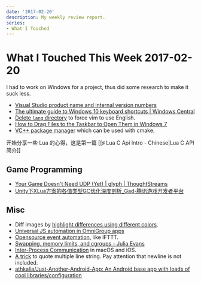 ```yaml
---
date: '2017-02-20'
description: My weekly review report.
series:
- What I Touched
---
```


# What I Touched This Week 2017-02-20


I had to work on Windows for a project, thus did some research to make it suck less.

- [Visual Studio product name and internal version numbers][1]
- [The ultimate guide to Windows 10 keyboard shortcuts | Windows Central][2]
- [Delete `lang` directory][3] to force vim to use English.
- [How to Drag Files to the Taskbar to Open Them in Windows 7][4]
- [VC++ package manager][5] which can be used with cmake.

开始分享一些 Lua 的心得，这是第一篇 [[♯ Lua C Api Intro - Chinese|Lua C API 简介]]

## Game Programming

- [Your Game Doesn't Need UDP (Yet) | glyph | ThoughtStreams][11]
- [Unity下XLua方案的各值类型GC优化深度剖析\_Gad-腾讯游戏开发者平台][12]

## Misc

- Diff images by [highlight differences using different colors][7].
- [Universal JS automation in OmniGroup apps][8]
- [Opensource event automation][9], like IFTTT.
- [Swapping, memory limits, and cgroups - Julia Evans][13]
- [Inter-Process Communication][14] in macOS and iOS.
- [A trick][15] to quote multiple line string. Pay attention that newline is not included.
- [athkalia/Just-Another-Android-App: An Android base app with loads of cool libraries/configuration][10]

[1]:    http://superuser.com/a/194065/86193
[2]:    http://www.windowscentral.com/best-windows-10-keyboard-shortcuts
[3]:    http://stackoverflow.com/a/2860971/667158
[4]:    https://www.howtogeek.com/howto/3218/how-to-drag-files-to-the-taskbar-to-open-them-in-windows-7/
[5]:    https://github.com/Microsoft/vcpkg/blob/master/docs/EXAMPLES.md
[7]:    http://stackoverflow.com/a/33673440/667158
[8]:    https://omni-automation.com
[9]:    https://github.com/muesli/beehive
[10]:   https://github.com/athkalia/Just-Another-Android-App
[11]:   https://thoughtstreams.io/glyph/your-game-doesnt-need-udp-yet/
[12]:   http://gad.qq.com/article/detail/7190667
[13]:   https://jvns.ca/blog/2017/02/17/mystery-swap/
[14]:   http://nshipster.com/inter-process-communication/
[15]:   http://stackoverflow.com/a/17996915/667158
